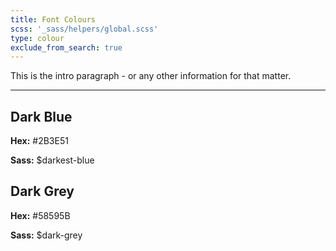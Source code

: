 ```yaml
---
title: Font Colours
scss: '_sass/helpers/global.scss'
type: colour
exclude_from_search: true
---
```


This is the intro paragraph - or any other information for that matter.

----

<div class="grid-block small-up-6 swatch-wrap">
    <div class="grid-content swatch">
        <span class="wrapper">
            <span class="color font-darkblue">
               <h2>Dark Blue</h2>
            </span>
            <footer>
                <p><b>Hex:</b> #2B3E51</p>
                <p><b>Sass:</b> $darkest-blue</p>
            </footer>
        </span>
    </div>
    <!-- DARK BLUE END ^^ -->
    <div class="grid-content swatch">
        <span class="wrapper">
            <span class="color font-darkgrey">
               <h2>Dark Grey</h2>
            </span>
            <footer>
                <p><b>Hex:</b> #58595B</p>
                <p><b>Sass:</b> $dark-grey</p>
            </footer>
        </span>
    </div>
    <!-- PINK END ^^ -->
</div>